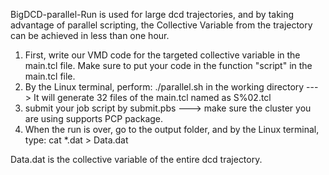 BigDCD-parallel-Run is used for large dcd trajectories, and by taking advantage of parallel scripting, the Collective Variable from the trajectory can be achieved in less than one hour.

1) First, write our VMD code for the targeted collective variable in the main.tcl file. Make sure to put your code in the function "script" in the main.tcl file.
2) By the Linux terminal, perform:  ./parallel.sh in the working directory  ---> It will generate 32 files of the main.tcl named as S%02.tcl
3) submit your job script by submit.pbs ---> make sure the cluster you are using supports PCP package.
4) When the run is over, go to the output folder, and by the Linux terminal, type:   cat *.dat > Data.dat

Data.dat is the collective variable of the entire dcd trajectory.
